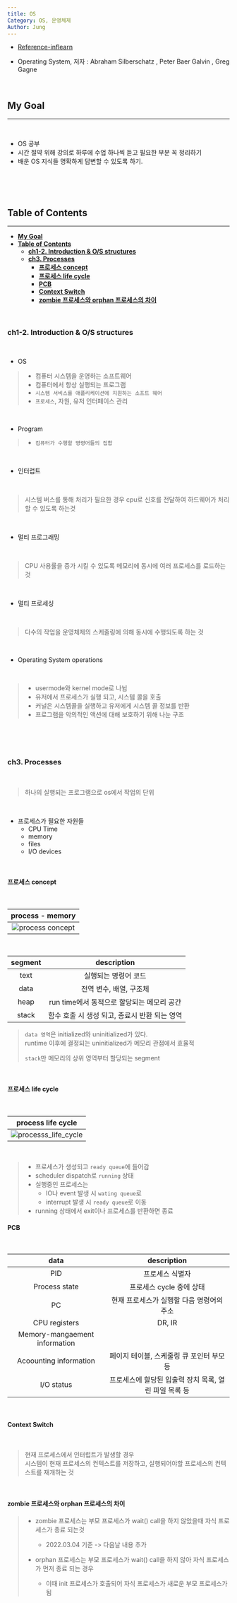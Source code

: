 ```yaml
---
title: OS
Category: OS, 운영체제
Author: Jung
---
```


- [Reference-inflearn](https://www.inflearn.com/course/%EC%9A%B4%EC%98%81%EC%B2%B4%EC%A0%9C-%EA%B3%B5%EB%A3%A1%EC%B1%85-%EC%A0%84%EA%B3%B5%EA%B0%95%EC%9D%98/lecture/63027?tab=note&volume=1.00&speed=2)

- Operating System, 저자 : Abraham Silberschatz , Peter Baer Galvin , Greg Gagne

</br>

## **My Goal**

---

</br>

- OS 공부
- 시간 절약 위해 강의로 하루에 수업 하나씩 듣고 필요한 부분 꼭 정리하기
- 배운 OS 지식들 명확하게 답변할 수 있도록 하기.

</br>
</br>
</br>

## **Table of Contents**

---

- [**My Goal**](#my-goal)
- [**Table of Contents**](#table-of-contents)
  - [**ch1-2. Introduction & O/S structures**](#ch1-2-introduction--os-structures)
  - [**ch3. Processes**](#ch3-processes)
    - [**프로세스 concept**](#프로세스-concept)
    - [**프로세스 life cycle**](#프로세스-life-cycle)
    - [**PCB**](#pcb)
    - [**Context Switch**](#context-switch)
    - [**zombie 프로세스와 orphan 프로세스의 차이**](#zombie-프로세스와-orphan-프로세스의-차이)

</br>

### **ch1-2. Introduction & O/S structures**

</br>

- OS

> - 컴퓨터 시스템을 운영하는 소프트웨어
> - 컴퓨터에서 항상 실행되는 프로그램
> - `시스템 서비스를 애플리케이션에 지원하는 소프트 웨어`
> - `프로세스`, 자원, 유저 인터페이스 관리

</br>

- Program

> - `컴퓨터가 수행할 명령어들의 집합`

</br>

- 인터럽트

</br>

> 시스템 버스를 통해 처리가 필요한 경우 cpu로 신호를 전달하여 하드웨어가 처리할 수 있도록 하는것

</br>

- 멀티 프로그래밍

</br>

> CPU 사용률을 증가 시킬 수 있도록 메모리에 동시에 여러 프로세스를 로드하는 것

</br>

- 멀티 프로세싱

</br>

> 다수의 작업을 운영체제의 스케줄링에 의해 동시에 수행되도록 하는 것

</br>

- Operating System operations

</br>

> - usermode와 kernel mode로 나뉨
> - 유저에서 프로세스가 실행 되고, 시스템 콜을 호출
> - 커널은 시스템콜을 실행하고 유저에게 시스템 콜 정보를 반환
> - 프로그램을 악의적인 액션에 대해 보호하기 위해 나눈 구조

</br>
</br>
</br>

### **ch3. Processes**

</br>

> 하나의 실행되는 프로그램으로 os에서 작업의 단위

</br>

- 프로세스가 필요한 자원들
  - CPU Time
  - memory
  - files
  - I/O devices

</br>

#### **프로세스 concept**

</br>

|               process - memory                |
| :-------------------------------------------: |
| ![process concept](./res/process_concept.png) |

</br>

| segment |                  description                  |
| :-----: | :-------------------------------------------: |
|  text   |             실행되는 명령어 코드              |
|  data   |            전역 변수, 배열, 구조체            |
|  heap   |  run time에서 동적으로 할당되는 메모리 공간   |
|  stack  | 함수 호출 시 생성 되고, 종료시 반환 되는 영역 |

> `data 영역`은 initialized와 uninitialized가 있다.  
> runtime 이후에 결정되는 uninitialized가 메모리 관점에서 효율적
>
> `stack`만 메모리의 상위 영역부터 할당되는 segment

</br>

#### **프로세스 life cycle**

</br>

|               process life cycle                |
| :---------------------------------------------: |
| ![processs_life_cycle](./res/process_cycle.png) |

</br>

> - 프로세스가 생성되고 `ready queue`에 들어감
> - scheduler dispatch로 `running` 상태
> - 실행중인 프로세스는
>   - IO나 event 발생 시 `wating queue`로
>   - interrupt 발생 시 `ready queue`로 이동
> - running 상태에서 exit이나 프로세스를 반환하면 종료

#### **PCB**

</br>

|             data              |                      description                      |
| :---------------------------: | :---------------------------------------------------: |
|              PID              |                    프로세스 식별자                    |
|         Process state         |               프로세스 cycle 중에 상태                |
|              PC               |       현재 프로세스가 실행할 다음 명령어의 주소       |
|         CPU registers         |                        DR, IR                         |
| Memory-mangaement information |                                                       |
|    Acoounting information     |       페이지 테이블, 스케줄링 큐 포인터 부모 등       |
|          I/O status           | 프로세스에 할당된 입출력 장치 목록, 열린 파일 목록 등 |

</br>

#### **Context Switch**

</br>

> 현재 프로세스에서 인터럽트가 발생할 경우  
> 시스템이 현재 프로세스의 컨텍스트를 저장하고,
> 실행되어야할 프로세스의 컨텍스트를 재개하는 것

</br>

#### **zombie 프로세스와 orphan 프로세스의 차이**

> - zombie 프로세스는 부모 프로세스가 wait() call을 하지 않았을때 자식 프로세스가 종료 되는것
>
>   - 2022.03.04 기준 -> 다음날 내용 추가
>
> - orphan 프로세스는 부모 프로세스가 wait() call을 하지 않아 자식 프로세스가 먼저 종료 되는 경우
>   - 이때 init 프로세스가 호출되어 자식 프로세스가 새로운 부모 프로세스가 됨

</br>
</br>
</br>
